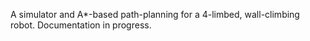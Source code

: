 A simulator and A*-based path-planning for a 4-limbed, wall-climbing robot. Documentation in progress.
